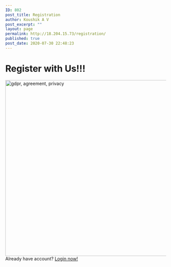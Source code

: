 ```yaml
---
ID: 802
post_title: Registration
author: Koushik A V
post_excerpt: ""
layout: page
permalink: http://18.204.15.73/registration/
published: true
post_date: 2020-07-30 22:48:23
---
```

<h1>Register with Us!!!</h1>		
										<img width="1024" height="550" src="http://18.204.15.73/wp-content/uploads/2020/07/gdpr-agreement-privacy-3518253-1024x550.jpg" alt="gdpr, agreement, privacy" srcset="http://18.204.15.73/wp-content/uploads/2020/07/gdpr-agreement-privacy-3518253-1024x550.jpg 1024w, http://18.204.15.73/wp-content/uploads/2020/07/gdpr-agreement-privacy-3518253-300x161.jpg 300w, http://18.204.15.73/wp-content/uploads/2020/07/gdpr-agreement-privacy-3518253-768x413.jpg 768w, http://18.204.15.73/wp-content/uploads/2020/07/gdpr-agreement-privacy-3518253.jpg 1280w" sizes="(max-width: 1024px) 100vw, 1024px" />											
		Already have account? <a href="http://18.204.15.73/login/">Login now!</a>